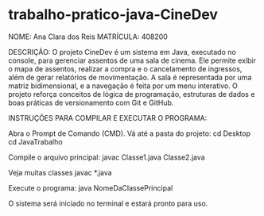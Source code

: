 # trabalho-pratico-java-CineDev

NOME: Ana Clara dos Reis MATRÍCULA: 408200

DESCRIÇÃO: O projeto CineDev é um sistema em Java, executado no console, para gerenciar assentos de uma sala de cinema. Ele permite exibir o mapa de assentos, realizar a compra e o cancelamento de ingressos, além de gerar relatórios de movimentação. A sala é representada por uma matriz bidimensional, e a navegação é feita por um menu interativo. O projeto reforça conceitos de lógica de programação, estruturas de dados e boas práticas de versionamento com Git e GitHub.

INSTRUÇÕES PARA COMPILAR E EXECUTAR O PROGRAMA:

Abra o Prompt de Comando (CMD).
Vá até a pasta do projeto:
cd Desktop cd JavaTrabalho

Compile o arquivo principal:
javac Classe1.java Classe2.java

Veja muitas classes
javac *.java

Execute o programa:
java NomeDaClassePrincipal

O sistema será iniciado no terminal e estará pronto para uso.

